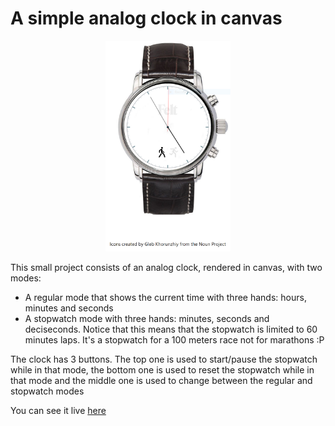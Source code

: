 # A simple analog clock in canvas
<p align="center">
  <img src="./assets/image.PNG" alt="clock" width="200"/>
</p>

This small project consists of an analog clock, rendered in canvas, with two modes:
* A regular mode that shows the current time with three hands: hours, minutes and seconds
* A stopwatch mode with three hands: minutes, seconds and deciseconds. Notice that this means that the stopwatch is limited to 60 minutes laps. It's a stopwatch for a 100 meters race not for marathons :P

The clock has 3 buttons. The top one is used to start/pause the stopwatch while in that mode, the bottom one is used to reset the stopwatch while in that mode and the middle one is used to change between the regular and stopwatch modes

You can see it live [here](https://ibesora.github.io/canvas-clock/)
